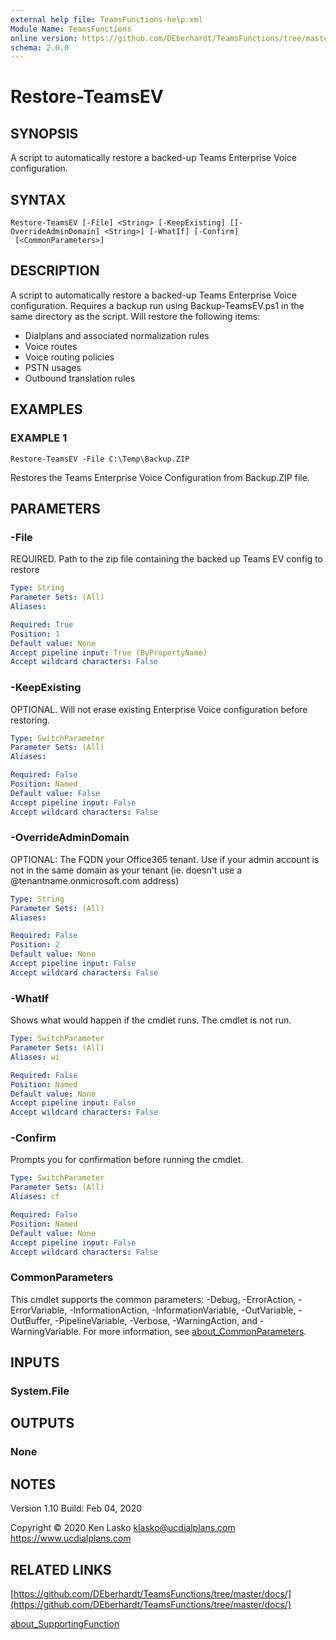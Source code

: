 ```yaml
---
external help file: TeamsFunctions-help.xml
Module Name: TeamsFunctions
online version: https://github.com/DEberhardt/TeamsFunctions/tree/master/docs/
schema: 2.0.0
---
```


# Restore-TeamsEV

## SYNOPSIS
A script to automatically restore a backed-up Teams Enterprise Voice configuration.

## SYNTAX

```
Restore-TeamsEV [-File] <String> [-KeepExisting] [[-OverrideAdminDomain] <String>] [-WhatIf] [-Confirm]
 [<CommonParameters>]
```

## DESCRIPTION
A script to automatically restore a backed-up Teams Enterprise Voice configuration.
Requires a backup run using Backup-TeamsEV.ps1 in the same directory as the script.
Will restore the following items:
- Dialplans and associated normalization rules
- Voice routes
- Voice routing policies
- PSTN usages
- Outbound translation rules

## EXAMPLES

### EXAMPLE 1
```
Restore-TeamsEV -File C:\Temp\Backup.ZIP
```

Restores the Teams Enterprise Voice Configuration from Backup.ZIP file.

## PARAMETERS

### -File
REQUIRED.
Path to the zip file containing the backed up Teams EV config to restore

```yaml
Type: String
Parameter Sets: (All)
Aliases:

Required: True
Position: 1
Default value: None
Accept pipeline input: True (ByPropertyName)
Accept wildcard characters: False
```

### -KeepExisting
OPTIONAL.
Will not erase existing Enterprise Voice configuration before restoring.

```yaml
Type: SwitchParameter
Parameter Sets: (All)
Aliases:

Required: False
Position: Named
Default value: False
Accept pipeline input: False
Accept wildcard characters: False
```

### -OverrideAdminDomain
OPTIONAL: The FQDN your Office365 tenant.
Use if your admin account is not in the same domain as your tenant (ie.
doesn't use a @tenantname.onmicrosoft.com address)

```yaml
Type: String
Parameter Sets: (All)
Aliases:

Required: False
Position: 2
Default value: None
Accept pipeline input: False
Accept wildcard characters: False
```

### -WhatIf
Shows what would happen if the cmdlet runs.
The cmdlet is not run.

```yaml
Type: SwitchParameter
Parameter Sets: (All)
Aliases: wi

Required: False
Position: Named
Default value: None
Accept pipeline input: False
Accept wildcard characters: False
```

### -Confirm
Prompts you for confirmation before running the cmdlet.

```yaml
Type: SwitchParameter
Parameter Sets: (All)
Aliases: cf

Required: False
Position: Named
Default value: None
Accept pipeline input: False
Accept wildcard characters: False
```

### CommonParameters
This cmdlet supports the common parameters: -Debug, -ErrorAction, -ErrorVariable, -InformationAction, -InformationVariable, -OutVariable, -OutBuffer, -PipelineVariable, -Verbose, -WarningAction, and -WarningVariable. For more information, see [about_CommonParameters](http://go.microsoft.com/fwlink/?LinkID=113216).

## INPUTS

### System.File
## OUTPUTS

### None
## NOTES
Version 1.10
Build: Feb 04, 2020

Copyright © 2020  Ken Lasko
klasko@ucdialplans.com
https://www.ucdialplans.com

## RELATED LINKS

[https://github.com/DEberhardt/TeamsFunctions/tree/master/docs/](https://github.com/DEberhardt/TeamsFunctions/tree/master/docs/)

[about_SupportingFunction]()

